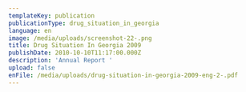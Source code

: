 ```yaml
---
templateKey: publication
publicationType: drug_situation_in_georgia
language: en
image: /media/uploads/screenshot-22-.png
title: Drug Situation In Georgia 2009
publishDate: 2010-10-10T11:17:00.000Z
description: 'Annual Report '
upload: false
enFile: /media/uploads/drug-situation-in-georgia-2009-eng-2-.pdf
---
```


